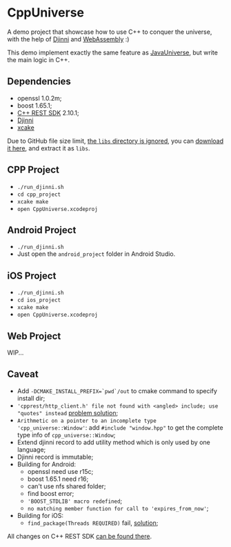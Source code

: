 # CppUniverse

A demo project that showcase how to use C++ to conquer the universe, with the help of [Djinni](https://github.com/dropbox/djinni) and [WebAssembly](http://webassembly.org/) :)

This demo implement exactly the same feature as [JavaUniverse](https://github.com/Piasy/JavaUniverse), but write the main logic in C++.

## Dependencies

+ openssl 1.0.2m;
+ boost 1.65.1;
+ [C++ REST SDK](https://github.com/Microsoft/cpprestsdk) 2.10.1;
+ [Djinni](https://github.com/dropbox/djinni)
+ [xcake](https://github.com/jcampbell05/xcake)

Due to GitHub file size limit, [the `libs` directory is ignored](https://github.com/Piasy/CppUniverse/blob/master/.gitignore#L4), you can [download it here](https://github.com/Piasy/CppUniverse/releases/download/dep_libs/libs.zip), and extract it as `libs`.

## CPP Project

+ `./run_djinni.sh`
+ `cd cpp_project`
+ `xcake make`
+ `open CppUniverse.xcodeproj`

## Android Project

+ `./run_djinni.sh`
+ Just open the `android_project` folder in Android Studio.

## iOS Project

+ `./run_djinni.sh`
+ `cd ios_project`
+ `xcake make`
+ `open CppUniverse.xcodeproj`

## Web Project

WIP...

## Caveat

+ Add ``-DCMAKE_INSTALL_PREFIX=`pwd`/out`` to cmake command to specify install dir;
+ `'cpprest/http_client.h' file not found with <angled> include; use "quotes" instead` [problem solution](https://stackoverflow.com/a/47542681/3077508);
+ `Arithmetic on a pointer to an incomplete type 'cpp_universe::Window'`: add `#include "window.hpp"` to get the complete type info of `cpp_universe::Window`;
+ Extend djinni record to add utility method which is only used by one language;
+ Djinni record is immutable;
+ Building for Android:
  - openssl need use r15c;
  - boost 1.65.1 need r16;
  - can't use nfs shared folder;
  - find boost error;
  - `'BOOST_STDLIB' macro redefined`;
  - `no matching member function for call to 'expires_from_now'`;
+ Building for iOS:
  - `find_package(Threads REQUIRED)` fail, [solution](https://gitlab.kitware.com/cmake/cmake/issues/16695);

All changes on C++ REST SDK [can be found there](https://github.com/Piasy/cpprestsdk/tree/ndk-r16_xc-9b55_ios-11.1_boost-1.65.1_openssl-1.0.2.m).

